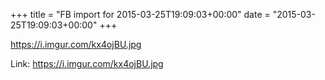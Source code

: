 +++
title = "FB import for 2015-03-25T19:09:03+00:00"
date = "2015-03-25T19:09:03+00:00"
+++

https://i.imgur.com/kx4ojBU.jpg


Link: https://i.imgur.com/kx4ojBU.jpg

